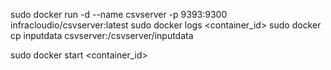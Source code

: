 sudo docker run -d  --name csvserver -p 9393:9300 infracloudio/csvserver:latest
sudo docker logs <container_id>
sudo docker cp inputdata csvserver:/csvserver/inputdata

sudo docker start <container_id>
